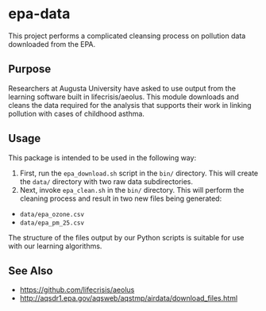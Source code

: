 # epa-data
This project performs a complicated cleansing process on pollution data  
downloaded from the EPA.

## Purpose
Researchers at Augusta University have asked to use output from the learning
software built in lifecrisis/aeolus. This module downloads and cleans the
data required for the analysis that supports their work in linking pollution
with cases of childhood asthma.

## Usage
This package is intended to be used in the following way:

1. First, run the `epa_download.sh` script in the `bin/` directory. This
will create the `data/` directory with two raw data subdirectories.
2. Next, invoke `epa_clean.sh` in the `bin/` directory. This will perform
the cleaning process and result in two new files being generated:
  * `data/epa_ozone.csv`
  * `data/epa_pm_25.csv`  

The structure of the files output by our Python scripts is suitable for use
with our learning algorithms.

## See Also
* https://github.com/lifecrisis/aeolus
* http://aqsdr1.epa.gov/aqsweb/aqstmp/airdata/download_files.html
